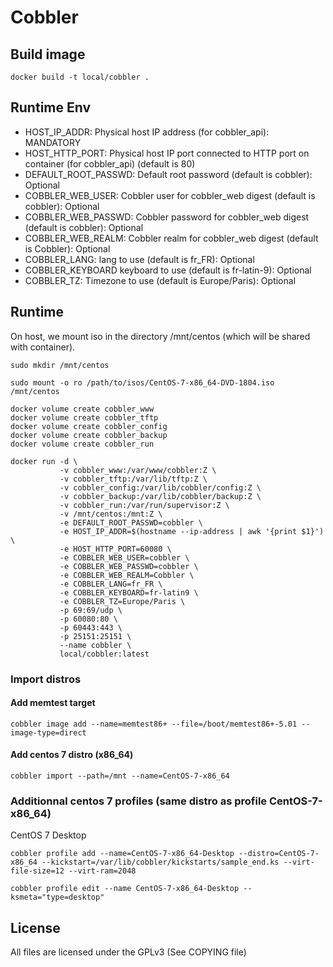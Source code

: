 # Cobbler

## Build image

    docker build -t local/cobbler .

## Runtime Env

* HOST_IP_ADDR: Physical host IP address (for cobbler_api): MANDATORY
* HOST_HTTP_PORT: Physical host IP port connected to HTTP port on container (for cobbler_api) (default is 80)
* DEFAULT_ROOT_PASSWD: Default root password (default is cobbler): Optional
* COBBLER_WEB_USER: Cobbler user for cobbler_web digest (default is cobbler): Optional
* COBBLER_WEB_PASSWD: Cobbler password for cobbler_web digest (default is cobbler): Optional
* COBBLER_WEB_REALM: Cobbler realm for cobbler_web digest (default is Cobbler): Optional
* COBBLER_LANG: lang to use (default is fr_FR): Optional
* COBBLER_KEYBOARD keyboard to use (default is fr-latin-9): Optional
* COBBLER_TZ: Timezone to use (default is Europe/Paris): Optional

## Runtime

On host, we mount iso in the directory /mnt/centos (which will be shared with container).

    sudo mkdir /mnt/centos

    sudo mount -o ro /path/to/isos/CentOS-7-x86_64-DVD-1804.iso /mnt/centos
    
    docker volume create cobbler_www
    docker volume create cobbler_tftp
    docker volume create cobbler_config
    docker volume create cobbler_backup
    docker volume create cobbler_run
    
    docker run -d \
               -v cobbler_www:/var/www/cobbler:Z \
               -v cobbler_tftp:/var/lib/tftp:Z \
               -v cobbler_config:/var/lib/cobbler/config:Z \
               -v cobbler_backup:/var/lib/cobbler/backup:Z \
               -v cobbler_run:/var/run/supervisor:Z \
               -v /mnt/centos:/mnt:Z \
               -e DEFAULT_ROOT_PASSWD=cobbler \
               -e HOST_IP_ADDR=$(hostname --ip-address | awk '{print $1}') \
               -e HOST_HTTP_PORT=60080 \
               -e COBBLER_WEB_USER=cobbler \
               -e COBBLER_WEB_PASSWD=cobbler \
               -e COBBLER_WEB_REALM=Cobbler \
               -e COBBLER_LANG=fr_FR \
               -e COBBLER_KEYBOARD=fr-latin9 \
               -e COBBLER_TZ=Europe/Paris \
               -p 69:69/udp \
               -p 60080:80 \
               -p 60443:443 \
               -p 25151:25151 \
               --name cobbler \
               local/cobbler:latest

### Import distros

#### Add memtest target

    cobbler image add --name=memtest86+ --file=/boot/memtest86+-5.01 --image-type=direct

#### Add centos 7 distro (x86_64)

    cobbler import --path=/mnt --name=CentOS-7-x86_64

### Additionnal centos 7 profiles (same distro as profile CentOS-7-x86_64)

CentOS 7 Desktop

    cobbler profile add --name=CentOS-7-x86_64-Desktop --distro=CentOS-7-x86_64 --kickstart=/var/lib/cobbler/kickstarts/sample_end.ks --virt-file-size=12 --virt-ram=2048
    
    cobbler profile edit --name CentOS-7-x86_64-Desktop --ksmeta="type=desktop"

## License

All files are licensed under the GPLv3 (See COPYING file)
